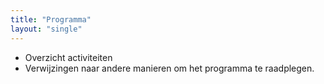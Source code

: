 ```yaml
---
title: "Programma"
layout: "single"
---
```

<div class="block--centered">
<ul>
	<li>Overzicht activiteiten</li>
	<li>Verwijzingen naar andere manieren om het programma te raadplegen.</li>
</ul>
</div>